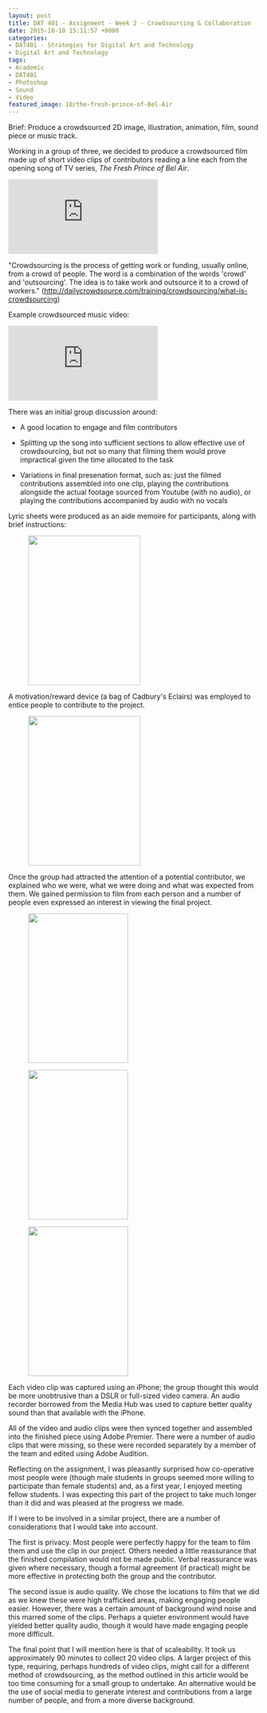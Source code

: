 ```yaml
---
layout: post
title: DAT 401 - Assignment - Week 2 - Crowdsourcing & Collaboration
date: 2015-10-10 15:11:57 +0000
categories:
- DAT401 - Strategies for Digital Art and Technology
- Digital Art and Technology
tags:
- Academic
- DAT401
- Photoshop
- Sound
- Video
featured_image: 10/the-fresh-prince-of-Bel-Air
---
```

Brief: Produce a crowdsourced 2D image, illustration, animation, film, sound piece or music track.

Working in a group of three, we decided to produce a crowdsourced film made up of short video clips of contributors reading a line each from the opening song of TV series, *The Fresh Prince of Bel Air*.

<div class="embed-container"><iframe src="https://www.youtube.com/embed/1nCqRmx3Dnw" frameborder="0" allow="accelerometer; autoplay; clipboard-write; encrypted-media; gyroscope; picture-in-picture" allowfullscreen></iframe></div>

<p>"Crowdsourcing is the process of getting work or funding, usually online, from a crowd of people. The word is a combination of the words 'crowd' and 'outsourcing'. The idea is to take work and outsource it to a crowd of workers." (<a href="http://dailycrowdsource.com/training/crowdsourcing/what-is-crowdsourcing">http://dailycrowdsource.com/training/crowdsourcing/what-is-crowdsourcing</a>)</p>

Example crowdsourced music video:

<div class="embed-container"><iframe src="https://www.youtube.com/embed/c_CbmW-dBxo" frameborder="0" allow="accelerometer; autoplay; clipboard-write; encrypted-media; gyroscope; picture-in-picture" allowfullscreen></iframe></div>

There was an initial group discussion around:

- A good location to engage and film contributors

- Splitting up the song into sufficient sections to allow effective use of crowdsourcing, but not so many that filming them would prove impractical given the time allocated to the task

- Variations in final presenation format, such as: just the filmed contributions assembled into one clip, playing the contributions alongside the actual footage sourced from Youtube (with no audio), or playing the contributions accompanied by audio with no vocals

Lyric sheets were produced as an aide memoire for participants, along with brief instructions:

<figure><a href="https://res.cloudinary.com/circleseven/image/upload/c_limit,w_1200,h_1200,q_auto,f_auto/04/IMG_15111-scaled"><img src="https://res.cloudinary.com/circleseven/image/upload/q_auto,f_auto/04/IMG_15111" width="225" height="300" alt="" loading="lazy"></a></figure>

A motivation/reward device (a bag of Cadbury's Eclairs) was employed to entice people to contribute to the project.

<figure><a href="https://res.cloudinary.com/circleseven/image/upload/c_limit,w_1200,h_1200,q_auto,f_auto/04/IMG_15371-scaled"><img src="https://res.cloudinary.com/circleseven/image/upload/q_auto,f_auto/04/IMG_15371" width="225" height="300" alt="" loading="lazy"></a></figure>

Once the group had attracted the attention of a potential contributor, we explained who we were, what we were doing and what was expected from them. We gained permission to film from each person and a number of people even expressed an interest in viewing the final project.

<div class="gallery">

<figure><a href="https://res.cloudinary.com/circleseven/image/upload/c_limit,w_1200,h_1200,q_auto,f_auto/04/IMG_1570"><img src="https://res.cloudinary.com/circleseven/image/upload/q_auto,f_auto/04/IMG_1570" width="200" height="300" alt="" loading="lazy"></a></figure>
<figure><a href="https://res.cloudinary.com/circleseven/image/upload/c_limit,w_1200,h_1200,q_auto,f_auto/04/IMG_1571"><img src="https://res.cloudinary.com/circleseven/image/upload/q_auto,f_auto/04/IMG_1571" width="200" height="300" alt="" loading="lazy"></a></figure>
<figure><a href="https://res.cloudinary.com/circleseven/image/upload/c_limit,w_1200,h_1200,q_auto,f_auto/04/IMG_1572"><img src="https://res.cloudinary.com/circleseven/image/upload/q_auto,f_auto/04/IMG_1572" width="200" height="300" alt="" loading="lazy"></a></figure>

</div>

Each video clip was captured using an iPhone; the group thought this would be more unobtrusive than a DSLR or full-sized video camera. An audio recorder borrowed from the Media Hub was used to capture better quality sound than that available with the iPhone.

All of the video and audio clips were then synced together and assembled into the finished piece using Adobe Premier. There were a number of audio clips that were missing, so these were recorded separately by a member of the team and edited using Adobe Audition.

Reflecting on the assignment, I was pleasantly surprised how co-operative most people were (though male students in groups seemed more willing to participate than female students) and, as a first year, I enjoyed meeting fellow students. I was expecting this part of the project to take much longer than it did and was pleased at the progress we made.

If I were to be involved in a similar project, there are a number of considerations that I would take into account.

The first is privacy. Most people were perfectly happy for the team to film them and use the clip in our project. Others needed a little reassurance that the finished compilation would not be made public. Verbal reassurance was given where necessary, though a formal agreement (if practical) might be more effective in protecting both the group and the contributor.

The second issue is audio quality. We chose the locations to film that we did as we knew these were high trafficked areas, making engaging people easier. However, there was a certain amount of background wind noise and this marred some of the clips. Perhaps a quieter environment would have yielded better quality audio, though it would have made engaging people more difficult.

The final point that I will mention here is that of scaleability. It took us approximately 90 minutes to collect 20 video clips. A larger project of this type, requiring, perhaps hundreds of video clips, might call for a different method of crowdsourcing, as the method outlined in this article would be too time consuming for a small group to undertake. An alternative would be the use of social media to generate interest and contributions from a large number of people, and from a more diverse background.
